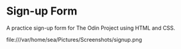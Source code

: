 # Sign-up Form

A practice sign-up form for The Odin Project using HTML and CSS.

file:///var/home/sea/Pictures/Screenshots/signup.png
